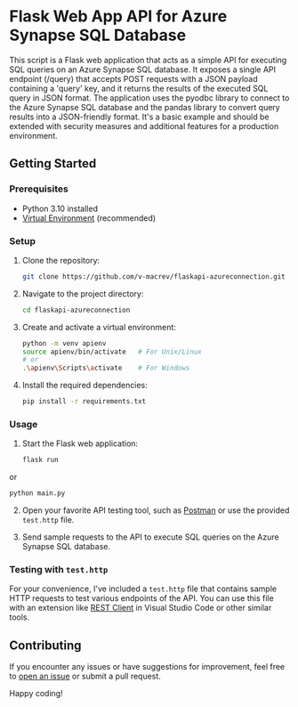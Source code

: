 # Flask Web App API for Azure Synapse SQL Database

This script is a Flask web application that acts as a simple API for executing SQL queries on an Azure Synapse SQL database. It exposes a single API endpoint (/query) that accepts POST requests with a JSON payload containing a 'query' key, and it returns the results of the executed SQL query in JSON format. The application uses the pyodbc library to connect to the Azure Synapse SQL database and the pandas library to convert query results into a JSON-friendly format. It's a basic example and should be extended with security measures and additional features for a production environment.

## Getting Started

### Prerequisites

- Python 3.10 installed
- [Virtual Environment](https://docs.python.org/3/library/venv.html) (recommended)

### Setup

1. Clone the repository:

   ```bash
   git clone https://github.com/v-macrev/flaskapi-azureconnection.git
   ```

2. Navigate to the project directory:

   ```bash
   cd flaskapi-azureconnection
   ```

3. Create and activate a virtual environment:

   ```bash
   python -m venv apienv
   source apienv/bin/activate   # For Unix/Linux
   # or
   .\apienv\Scripts\activate    # For Windows
   ```

4. Install the required dependencies:

   ```bash
   pip install -r requirements.txt
   ```

### Usage

1. Start the Flask web application:

   ```bash
   flask run
   ```
or

   ```bash
   python main.py
   ```

2. Open your favorite API testing tool, such as [Postman](https://www.postman.com/) or use the provided `test.http` file.

3. Send sample requests to the API to execute SQL queries on the Azure Synapse SQL database.

### Testing with `test.http`

For your convenience, I've included a `test.http` file that contains sample HTTP requests to test various endpoints of the API. You can use this file with an extension like [REST Client](https://marketplace.visualstudio.com/items?itemName=humao.rest-client) in Visual Studio Code or other similar tools.

## Contributing

If you encounter any issues or have suggestions for improvement, feel free to [open an issue](https://github.com/v-macrev/flaskapi-azureconnection/issues) or submit a pull request.

Happy coding!
